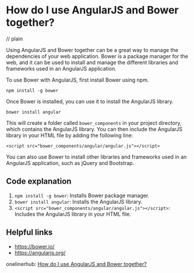 # How do I use AngularJS and Bower together?
// plain

Using AngularJS and Bower together can be a great way to manage the dependencies of your web application. Bower is a package manager for the web, and it can be used to install and manage the different libraries and frameworks used in an AngularJS application.

To use Bower with AngularJS, first install Bower using npm.

```
npm install -g bower
```

Once Bower is installed, you can use it to install the AngularJS library.

```
bower install angular
```

This will create a folder called `bower_components` in your project directory, which contains the AngularJS library. You can then include the AngularJS library in your HTML file by adding the following line:

```
<script src="bower_components/angular/angular.js"></script>
```

You can also use Bower to install other libraries and frameworks used in an AngularJS application, such as jQuery and Bootstrap.

## Code explanation


1. `npm install -g bower`: Installs Bower package manager.
2. `bower install angular`: Installs the AngularJS library.
3. `<script src="bower_components/angular/angular.js"></script>`: Includes the AngularJS library in your HTML file.

## Helpful links

- https://bower.io/
- https://angularjs.org/

onelinerhub: [How do I use AngularJS and Bower together?](https://onelinerhub.com/angularjs/how-do-i-use-angularjs-and-bower-together)